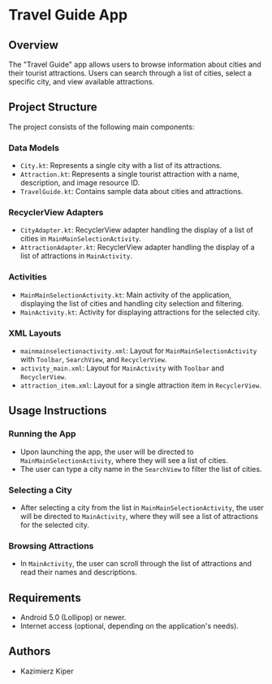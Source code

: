 # Travel Guide App

## Overview

The "Travel Guide" app allows users to browse information about cities and their tourist attractions. Users can search through a list of cities, select a specific city, and view available attractions.

## Project Structure

The project consists of the following main components:

### Data Models
- `City.kt`: Represents a single city with a list of its attractions.
- `Attraction.kt`: Represents a single tourist attraction with a name, description, and image resource ID.
- `TravelGuide.kt`: Contains sample data about cities and attractions.

### RecyclerView Adapters
- `CityAdapter.kt`: RecyclerView adapter handling the display of a list of cities in `MainMainSelectionActivity`.
- `AttractionAdapter.kt`: RecyclerView adapter handling the display of a list of attractions in `MainActivity`.

### Activities
- `MainMainSelectionActivity.kt`: Main activity of the application, displaying the list of cities and handling city selection and filtering.
- `MainActivity.kt`: Activity for displaying attractions for the selected city.

### XML Layouts
- `mainmainselectionactivity.xml`: Layout for `MainMainSelectionActivity` with `Toolbar`, `SearchView`, and `RecyclerView`.
- `activity_main.xml`: Layout for `MainActivity` with `Toolbar` and `RecyclerView`.
- `attraction_item.xml`: Layout for a single attraction item in `RecyclerView`.

## Usage Instructions

### Running the App
- Upon launching the app, the user will be directed to `MainMainSelectionActivity`, where they will see a list of cities.
- The user can type a city name in the `SearchView` to filter the list of cities.

### Selecting a City
- After selecting a city from the list in `MainMainSelectionActivity`, the user will be directed to `MainActivity`, where they will see a list of attractions for the selected city.

### Browsing Attractions
- In `MainActivity`, the user can scroll through the list of attractions and read their names and descriptions.

## Requirements

- Android 5.0 (Lollipop) or newer.
- Internet access (optional, depending on the application's needs).

## Authors

- Kazimierz Kiper
  
